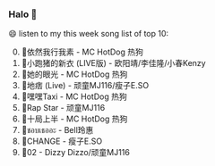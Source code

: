 

### Halo 👋

😄 listen to my this week song list of top 10:

0. 🌈依然我行我素 - MC HotDog 热狗
1. 🌈小跑猪的新衣 (LIVE版) - 欧阳靖/李佳隆/小春Kenzy
2. 🌈她的眼光 - MC HotDog 热狗
3. 🌈地痞 (Live) - 顽童MJ116/瘦子E.SO
4. 🌈嘿嘿Taxi - MC HotDog 热狗
5. 🌈Rap Star - 顽童MJ116
6. 🌈十局上半 - MC HotDog 热狗
7. 🌈ชอบเธออะ - Bell玲惠
8. 🌈CHANGE - 瘦子E.SO
9. 🌈02 - Dizzy Dizzo/顽童MJ116

